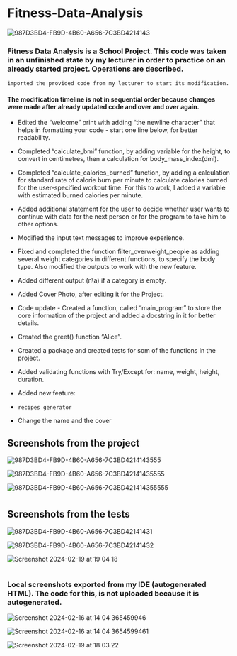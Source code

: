 # Fitness-Data-Analysis

![987D3BD4-FB9D-4B60-A656-7C3BD4214143](https://github.com/Zeus097/Fitness-Data-Analyzer/assets/142613528/cb5076ec-6200-4a01-8c3c-a30885193cad)



### Fitness Data Analysis is a School Project. This code was taken in an unfinished state by my lecturer in order to practice on an already started project. Operations are described.

    imported the provided code from my lecturer to start its modification. 

#### The modification timeline is not in sequential order because changes were made after already updated code and over and over again.

* Edited the “welcome” print with adding “the newline character” that helps in formatting your code - start one line below, for better readability.

* Completed “calculate_bmi” function, by adding variable for the height, to convert in centimetres, then a calculation for body_mass_index(dmi).

* Completed “calculate_calories_burned” function, by adding a calculation for standard rate of calorie burn per minute to calculate calories burned for the user-specified workout time. For this to work, I added a variable with estimated burned calories per minute.

* Added additional statement for the user to decide whether user wants to continue with data for the next person or for the program to take him to other options.

* Modified the input text messages to improve experience.

* Fixed and completed the function filter_overweight_people as adding several weight categories in different functions, to specify the body type. Also modified the outputs to work with the new feature.

* Added different output (n\a) if a category is empty.

* Added Cover Photo, after editing it for the Project.

* Code update - Created a function, called “main_program” to store the core information of the project and added a docstring in it for better details.

* Created the greet() function “Alice”.

* Created a package and created tests for som of the functions in the project.

* Added validating functions with Try/Except for: name, weight, height, duration.

* Added new feature:
*     recipes generator
  
* Change the name and the cover

## Screenshots from the project


![987D3BD4-FB9D-4B60-A656-7C3BD4214143555](https://github.com/Zeus097/Fitness-Data-Analyzer/assets/142613528/3aed65bf-b511-4afb-baa1-e0703546043f)

![987D3BD4-FB9D-4B60-A656-7C3BD42141435555](https://github.com/Zeus097/Fitness-Data-Analyzer/assets/142613528/1a4dd006-a682-457e-b280-72afa446f7f4)

![987D3BD4-FB9D-4B60-A656-7C3BD421414355555](https://github.com/Zeus097/Fitness-Data-Analyzer/assets/142613528/d0b0b36c-3bb3-485d-85d4-04eb63d3ccff)


#
#
## Screenshots from the tests


![987D3BD4-FB9D-4B60-A656-7C3BD42141431](https://github.com/Zeus097/Fitness-Data-Analyzer/assets/142613528/9416a6aa-995f-43fc-a2a1-43b4c2995c4f)

![987D3BD4-FB9D-4B60-A656-7C3BD42141432](https://github.com/Zeus097/Fitness-Data-Analyzer/assets/142613528/e3551409-af75-4842-9ef2-00f2381e8648)

![Screenshot 2024-02-19 at 19 04 18](https://github.com/Zeus097/Fitness-Data-Analyzer/assets/142613528/a1382970-d966-4b1e-9aa7-df3f3e0941a0)



#
#
### Local screenshots exported from my IDE (autogenerated HTML). The code for this, is not uploaded because it is autogenerated.

![Screenshot 2024-02-16 at 14 04 365459946](https://github.com/Zeus097/Fitness-Data-Analyzer/assets/142613528/4e219012-5f09-4f4b-beee-abae8c4d6fc1)

![Screenshot 2024-02-16 at 14 04 3654599461](https://github.com/Zeus097/Fitness-Data-Analyzer/assets/142613528/c1789158-2292-4a5b-a14e-1c30f97d9cbf)

![Screenshot 2024-02-19 at 18 03 22](https://github.com/Zeus097/Fitness-Data-Analyzer/assets/142613528/df8490af-8234-4879-839c-e133430d0510)
